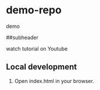 # demo-repo

demo

##subheader

watch tutorial on Youtube

## Local development

1. Open index.html in your browser.